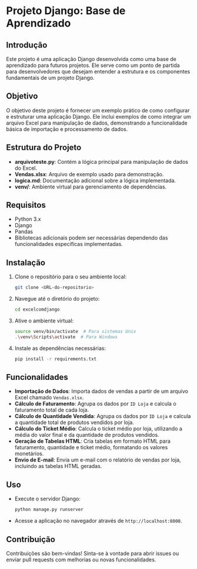 # Projeto Django: Base de Aprendizado

## Introdução
Este projeto é uma aplicação Django desenvolvida como uma base de aprendizado para futuros projetos. Ele serve como um ponto de partida para desenvolvedores que desejam entender a estrutura e os componentes fundamentais de um projeto Django.

## Objetivo
O objetivo deste projeto é fornecer um exemplo prático de como configurar e estruturar uma aplicação Django. Ele inclui exemplos de como integrar um arquivo Excel para manipulação de dados, demonstrando a funcionalidade básica de importação e processamento de dados.

## Estrutura do Projeto
- **arquivoteste.py**: Contém a lógica principal para manipulação de dados do Excel.
- **Vendas.xlsx**: Arquivo de exemplo usado para demonstração.
- **logica.md**: Documentação adicional sobre a lógica implementada.
- **venv/**: Ambiente virtual para gerenciamento de dependências.

## Requisitos
- Python 3.x
- Django
- Pandas
- Bibliotecas adicionais podem ser necessárias dependendo das funcionalidades específicas implementadas.

## Instalação
1. Clone o repositório para o seu ambiente local:
   ```bash
   git clone <URL-do-repositorio>
   ```
2. Navegue até o diretório do projeto:
   ```bash
   cd excelcomdjango
   ```
3. Ative o ambiente virtual:
   ```bash
   source venv/bin/activate  # Para sistemas Unix
   .\venv\Scripts\activate  # Para Windows
   ```
4. Instale as dependências necessárias:
   ```bash
   pip install -r requirements.txt
   ```

## Funcionalidades

- **Importação de Dados**: Importa dados de vendas a partir de um arquivo Excel chamado `Vendas.xlsx`.
- **Cálculo de Faturamento**: Agrupa os dados por `ID Loja` e calcula o faturamento total de cada loja.
- **Cálculo de Quantidade Vendida**: Agrupa os dados por `ID Loja` e calcula a quantidade total de produtos vendidos por loja.
- **Cálculo do Ticket Médio**: Calcula o ticket médio por loja, utilizando a média do valor final e da quantidade de produtos vendidos.
- **Geração de Tabelas HTML**: Cria tabelas em formato HTML para faturamento, quantidade e ticket médio, formatando os valores monetários.
- **Envio de E-mail**: Envia um e-mail com o relatório de vendas por loja, incluindo as tabelas HTML geradas.

## Uso
- Execute o servidor Django:
  ```bash
  python manage.py runserver
  ```
- Acesse a aplicação no navegador através de `http://localhost:8000`.

## Contribuição
Contribuições são bem-vindas! Sinta-se à vontade para abrir issues ou enviar pull requests com melhorias ou novas funcionalidades.
